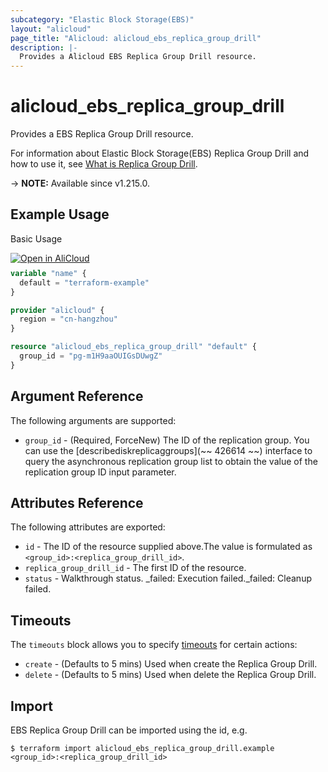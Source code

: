```yaml
---
subcategory: "Elastic Block Storage(EBS)"
layout: "alicloud"
page_title: "Alicloud: alicloud_ebs_replica_group_drill"
description: |-
  Provides a Alicloud EBS Replica Group Drill resource.
---
```


# alicloud_ebs_replica_group_drill

Provides a EBS Replica Group Drill resource. 

For information about Elastic Block Storage(EBS) Replica Group Drill and how to use it, see [What is Replica Group Drill](https://next.api.alibabacloud.com/document/ebs/2021-07-30/StartReplicaGroupDrill).

-> **NOTE:** Available since v1.215.0.

## Example Usage

Basic Usage

<div style="display: block;margin-bottom: 40px;"><div class="oics-button" style="float: right;position: absolute;margin-bottom: 10px;">
  <a href="https://api.aliyun.com/terraform?resource=alicloud_ebs_replica_group_drill&exampleId=b4f5d619-a475-5796-efa2-0281eaacf6cee43c0313&activeTab=example&spm=docs.r.ebs_replica_group_drill.0.b4f5d619a4&intl_lang=EN_US" target="_blank">
    <img alt="Open in AliCloud" src="https://img.alicdn.com/imgextra/i1/O1CN01hjjqXv1uYUlY56FyX_!!6000000006049-55-tps-254-36.svg" style="max-height: 44px; max-width: 100%;">
  </a>
</div></div>

```terraform
variable "name" {
  default = "terraform-example"
}

provider "alicloud" {
  region = "cn-hangzhou"
}

resource "alicloud_ebs_replica_group_drill" "default" {
  group_id = "pg-m1H9aaOUIGsDUwgZ"
}
```

## Argument Reference

The following arguments are supported:
* `group_id` - (Required, ForceNew) The ID of the replication group. You can use the [describediskreplicaggroups](~~ 426614 ~~) interface to query the asynchronous replication group list to obtain the value of the replication group ID input parameter.

## Attributes Reference

The following attributes are exported:
* `id` - The ID of the resource supplied above.The value is formulated as `<group_id>:<replica_group_drill_id>`.
* `replica_group_drill_id` - The first ID of the resource.
* `status` - Walkthrough status. _failed: Execution failed._failed: Cleanup failed.

## Timeouts

The `timeouts` block allows you to specify [timeouts](https://developer.hashicorp.com/terraform/language/resources/syntax#operation-timeouts) for certain actions:
* `create` - (Defaults to 5 mins) Used when create the Replica Group Drill.
* `delete` - (Defaults to 5 mins) Used when delete the Replica Group Drill.

## Import

EBS Replica Group Drill can be imported using the id, e.g.

```shell
$ terraform import alicloud_ebs_replica_group_drill.example <group_id>:<replica_group_drill_id>
```